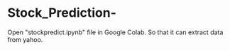 # Stock_Prediction-
Open "stockpredict.ipynb" file in Google Colab. So that it can extract data from yahoo.
